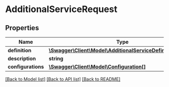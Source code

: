 # AdditionalServiceRequest

## Properties
Name | Type | Description | Notes
------------ | ------------- | ------------- | -------------
**definition** | [**\Swagger\Client\Model\AdditionalServiceDefinitionRequest**](AdditionalServiceDefinitionRequest.md) |  | 
**description** | **string** |  | 
**configurations** | [**\Swagger\Client\Model\Configuration[]**](Configuration.md) |  | 

[[Back to Model list]](../../README.md#documentation-for-models) [[Back to API list]](../../README.md#documentation-for-api-endpoints) [[Back to README]](../../README.md)


